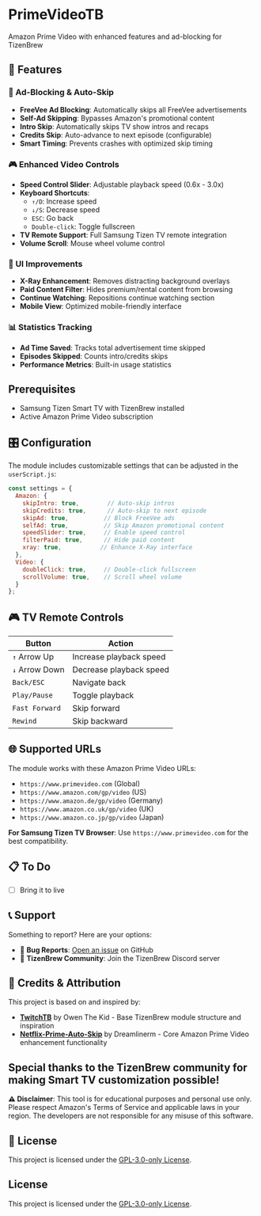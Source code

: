 # PrimeVideoTB
Amazon Prime Video with enhanced features and ad-blocking for TizenBrew

## 🎯 Features

### **🚫 Ad-Blocking & Auto-Skip**
* **FreeVee Ad Blocking**: Automatically skips all FreeVee advertisements
* **Self-Ad Skipping**: Bypasses Amazon's promotional content
* **Intro Skip**: Automatically skips TV show intros and recaps
* **Credits Skip**: Auto-advance to next episode (configurable)
* **Smart Timing**: Prevents crashes with optimized skip timing

### **🎮 Enhanced Video Controls**
* **Speed Control Slider**: Adjustable playback speed (0.6x - 3.0x)
* **Keyboard Shortcuts**: 
  - `↑/D`: Increase speed
  - `↓/S`: Decrease speed
  - `ESC`: Go back
  - `Double-click`: Toggle fullscreen
* **TV Remote Support**: Full Samsung Tizen TV remote integration
* **Volume Scroll**: Mouse wheel volume control

### **🎨 UI Improvements**
* **X-Ray Enhancement**: Removes distracting background overlays
* **Paid Content Filter**: Hides premium/rental content from browsing
* **Continue Watching**: Repositions continue watching section
* **Mobile View**: Optimized mobile-friendly interface

### **📊 Statistics Tracking**
* **Ad Time Saved**: Tracks total advertisement time skipped
* **Episodes Skipped**: Counts intro/credits skips
* **Performance Metrics**: Built-in usage statistics


## **Prerequisites**
- Samsung Tizen Smart TV with TizenBrew installed
- Active Amazon Prime Video subscription


## 🎛️ Configuration

The module includes customizable settings that can be adjusted in the `userScript.js`:

```javascript
const settings = {
  Amazon: {
    skipIntro: true,        // Auto-skip intros
    skipCredits: true,      // Auto-skip to next episode
    skipAd: true,          // Block FreeVee ads
    selfAd: true,          // Skip Amazon promotional content
    speedSlider: true,     // Enable speed control
    filterPaid: true,      // Hide paid content
    xray: true,           // Enhance X-Ray interface
  },
  Video: {
    doubleClick: true,     // Double-click fullscreen
    scrollVolume: true,    // Scroll wheel volume
  }
};
```

## 🎮 TV Remote Controls

| Button | Action |
|--------|--------|
| `↑` Arrow Up | Increase playback speed |
| `↓` Arrow Down | Decrease playback speed |
| `Back/ESC` | Navigate back |
| `Play/Pause` | Toggle playback |
| `Fast Forward` | Skip forward |
| `Rewind` | Skip backward |

## 🌐 Supported URLs

The module works with these Amazon Prime Video URLs:
- `https://www.primevideo.com` (Global)
- `https://www.amazon.com/gp/video` (US)
- `https://www.amazon.de/gp/video` (Germany)
- `https://www.amazon.co.uk/gp/video` (UK)
- `https://www.amazon.co.jp/gp/video` (Japan)

**For Samsung Tizen TV Browser**: Use `https://www.primevideo.com` for the best compatibility.


## 📋 To Do

- [ ] Bring it to live

## 📞 Support

Something to report? Here are your options:
- 🐛 **Bug Reports**: [Open an issue](https://github.com/your-username/PrimeVideoTB/issues) on GitHub
- 💬 **TizenBrew Community**: Join the TizenBrew Discord server

## 📄 Credits & Attribution

This project is based on and inspired by:
- **[TwitchTB](https://github.com/owen-the-kid/TwitchTB)** by Owen The Kid - Base TizenBrew module structure and inspiration
- **[Netflix-Prime-Auto-Skip](https://github.com/Dreamlinerm/Netflix-Prime-Auto-Skip)** by Dreamlinerm - Core Amazon Prime Video enhancement functionality

Special thanks to the TizenBrew community for making Smart TV customization possible!
---

**⚠️ Disclaimer**: This tool is for educational purposes and personal use only. Please respect Amazon's Terms of Service and applicable laws in your region. The developers are not responsible for any misuse of this software.

## 📜 License

This project is licensed under the [GPL-3.0-only License](https://github.com/dchwilk/PrimeVideoTB/blob/master/LICENSE).



## License

This project is licensed under the [GPL-3.0-only License](https://github.com/owen-the-kid/TwitchTB/blob/master/LICENSE).
